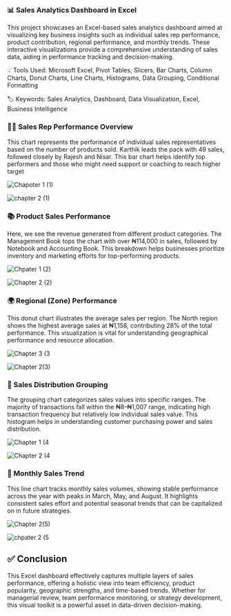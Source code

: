 ### 📊 Sales Analytics Dashboard in Excel

This project showcases an Excel-based sales analytics dashboard aimed at visualizing key business insights such as individual sales rep performance, product contribution, regional performance, and monthly trends. These interactive visualizations provide a comprehensive understanding of sales data, aiding in performance tracking and decision-making.

💡 Tools Used: Microsoft Excel, Pivot Tables, Slicers, Bar Charts, Column Charts, Donut Charts, Line Charts, Histograms, Data Grouping, Conditional Formatting

🏷️ Keywords: Sales Analytics, Dashboard, Data Visualization, Excel, Business Intelligence

### 🧑‍💼 Sales Rep Performance Overview 

This chart represents the performance of individual sales representatives based on the number of products sold. Karthik leads the pack with 49 sales, followed closely by Rajesh and Nisar. This bar chart helps identify top performers and those who might need support or coaching to reach higher target


![Chapoter 1 (1)](https://github.com/user-attachments/assets/8d77c872-1d64-4f72-b105-82a5fccada0a)



![chapter 2 (1)](https://github.com/user-attachments/assets/e185fe07-6ddc-4dc8-9072-947b525f8461)



### 📚 Product Sales Performance

Here, we see the revenue generated from different product categories. The Management Book tops the chart with over ₦114,000 in sales, followed by Notebook and Accounting Book. This breakdown helps businesses prioritize inventory and marketing efforts for top-performing products.

![Chpater 1 (2)](https://github.com/user-attachments/assets/6b1c4b75-80fd-4776-8778-d0a0e11ee990)

![Chapter 2 (2)](https://github.com/user-attachments/assets/a357c54d-78d9-4e74-addd-3889c579c259)



### 🌍 Regional (Zone) Performance
This donut chart illustrates the average sales per region. The North region shows the highest average sales at ₦1,158, contributing 28% of the total performance. This visualization is vital for understanding geographical performance and resource allocation.

![Chapter 3 (3](https://github.com/user-attachments/assets/2240d8b6-7e0b-4538-aaaf-fa25528ba3df)

![Chapter 2(3)](https://github.com/user-attachments/assets/50501643-cc7f-4240-9180-ab2e3cd05e54)


### 🧮 Sales Distribution Grouping
The grouping chart categorizes sales values into specific ranges. The majority of transactions fall within the ₦8–₦1,007 range, indicating high transaction frequency but relatively low individual sales value. This histogram helps in understanding customer purchasing power and sales distribution.

![Chapter 1 (4](https://github.com/user-attachments/assets/b04be3fd-418b-498b-b089-643f2e00eef6)

![Chapter 2 (4](https://github.com/user-attachments/assets/57477934-4b97-451f-89b8-b9ad6cb18fe8)




### 📅 Monthly Sales Trend
This line chart tracks monthly sales volumes, showing stable performance across the year with peaks in March, May, and August. It highlights consistent sales effort and potential seasonal trends that can be capitalized on in future strategies.

![Chapter 2(5)](https://github.com/user-attachments/assets/6ce611f0-5eb6-4aaf-96fb-797d544ebf30)

![chpater 2 (5](https://github.com/user-attachments/assets/e59a8c70-cea4-4c03-b2ca-14753de46a09)


## ✅ Conclusion
This Excel dashboard effectively captures multiple layers of sales performance, offering a holistic view into team efficiency, product popularity, geographic strengths, and time-based trends. Whether for managerial review, team performance monitoring, or strategy development, this visual toolkit is a powerful asset in data-driven decision-making.


